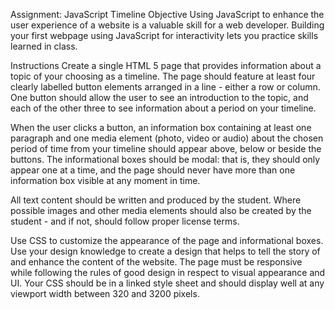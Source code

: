 Assignment: JavaScript Timeline
Objective
Using JavaScript to enhance the user experience of a website is a valuable skill for a web developer. Building your first webpage using JavaScript for interactivity lets you practice skills learned in class.

Instructions
Create a single HTML 5 page that provides information about a topic of your choosing as a timeline. The page should feature at least four clearly labelled button elements arranged in a line - either a row or column. One button should allow the user to see an introduction to the topic, and each of the other three to see information about a period on your timeline.

When the user clicks a button, an information box containing at least one paragraph and one media element (photo, video or audio) about the chosen period of time from your timeline should appear above, below or beside the buttons. The informational boxes should be modal: that is, they should only appear one at a time, and the page should never have more than one information box visible at any moment in time.

All text content should be written and produced by the student. Where possible images and other media elements should also be created by the student - and if not, should follow proper license terms.

Use CSS to customize the appearance of the page and informational boxes. Use your design knowledge to create a design that helps to tell the story of and enhance the content of the website. The page must be responsive while following the rules of good design in respect to visual appearance and UI. Your CSS should be in a linked style sheet and should display well at any viewport width between 320 and 3200 pixels.
